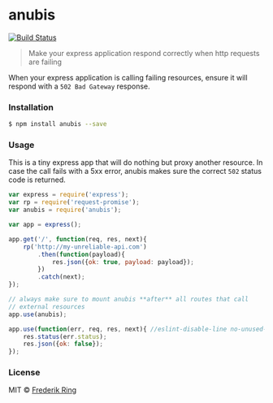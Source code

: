 # anubis

[![Build Status](https://travis-ci.org/m90/anubis.svg?branch=master)](https://travis-ci.org/m90/anubis)

> Make your express application respond correctly when http requests are failing

When your express application is calling failing resources, ensure it will respond with a `502 Bad Gateway` response.

### Installation

```sh
$ npm install anubis --save
```

### Usage

This is a tiny express app that will do nothing but proxy another resource. In case the call fails with a 5xx error, anubis makes sure the correct `502` status code is returned.

```js
var express = require('express');
var rp = require('request-promise');
var anubis = require('anubis');

var app = express();

app.get('/', function(req, res, next){
	rp('http://my-unreliable-api.com')
		.then(function(payload){
			res.json({ok: true, payload: payload});
		})
		.catch(next);
});

// always make sure to mount anubis **after** all routes that call
// external resources
app.use(anubis);

app.use(function(err, req, res, next){ //eslint-disable-line no-unused-vars
	res.status(err.status);
	res.json({ok: false});
});
```

### License

MIT © [Frederik Ring](http://www.frederikring.com)
